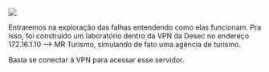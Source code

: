 ![](https://github.com/MrCat2357/web-hacking/blob/bac3cf4169212e14c4e0acd0da43ecf1c8782d66/imagens/parte%201/8%20Laborat%C3%B3rio%20Desec%20Web/8%20img%201.png)

Entraremos na exploração das falhas entendendo como elas funcionam. Pra isso, foi construído um laboratório dentro da VPN da Desec no endereço 172.16.1.10 --> MR Turismo, simulando de fato uma agência de turismo.

Basta se conectar à VPN para acessar esse servidor.
